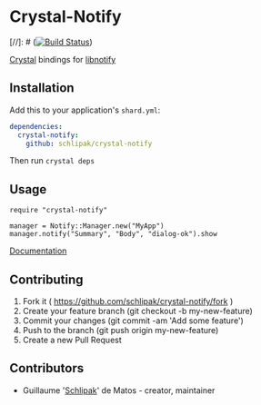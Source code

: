 # Crystal-Notify

[//]: # ([![Build Status](https://travis-ci.org/Schlipak/crystal-notify.svg?branch=master)](https://travis-ci.org/Schlipak/crystal-notify))

[Crystal](https://crystal-lang.org/) bindings for [libnotify](https://developer.gnome.org/libnotify/)

## Installation


Add this to your application's `shard.yml`:

```yaml
dependencies:
  crystal-notify:
    github: schlipak/crystal-notify
```

Then run `crystal deps`

## Usage


```crystal
require "crystal-notify"

manager = Notify::Manager.new("MyApp")
manager.notify("Summary", "Body", "dialog-ok").show
```

[Documentation](https://schlipak.github.io/crystal-notify/)


## Contributing

1. Fork it ( https://github.com/schlipak/crystal-notify/fork )
2. Create your feature branch (git checkout -b my-new-feature)
3. Commit your changes (git commit -am 'Add some feature')
4. Push to the branch (git push origin my-new-feature)
5. Create a new Pull Request

## Contributors

- Guillaume '[Schlipak](https://github.com/schlipak)' de Matos - creator, maintainer
